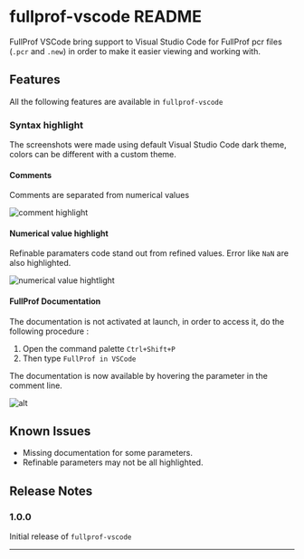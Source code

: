 # fullprof-vscode README

FullProf VSCode bring support to Visual Studio Code for FullProf pcr files (`.pcr` and `.new`) in order to make it easier viewing and working with.

## Features

All the following features are available in `fullprof-vscode`


### Syntax highlight

The screenshots were made using default Visual Studio Code dark theme, colors can be different with a custom theme.


#### Comments

Comments are separated from numerical values

![comment highlight](https://github.com/sylvainvallot/fullprof-vscode/blob/main/image/highlight.png)


#### Numerical value highlight

Refinable paramaters code stand out from refined values. Error like `NaN` are also highlighted.

![numerical value hightlight](https://github.com/sylvainvallot/fullprof-vscode/blob/main/image/refined_parameters.png)


#### FullProf Documentation

The documentation is not activated at launch, in order to access it, do the following procedure :
1. Open the command palette `Ctrl+Shift+P`  
2. Then type `FullProf in VSCode`

The documentation is now available by hovering the parameter in the comment line.

![alt](https://github.com/sylvainvallot/fullprof-vscode/blob/main/image/hover.png)

## Known Issues

- Missing documentation for some parameters.
- Refinable parameters may not be all highlighted.

## Release Notes

### 1.0.0

Initial release of `fullprof-vscode`

-----------------------------------------------------------------------------------------------------------
